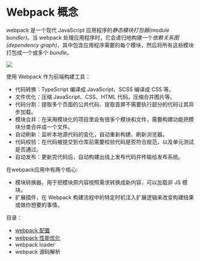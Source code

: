 # Webpack 概念

webpack 是一个现代 JavaScript 应用程序的*静态模块打包器(module bundler)*。当 webpack 处理应用程序时，它会递归地构建一个*依赖关系图(dependency graph)*，其中包含应用程序需要的每个模块，然后将所有这些模块打包成一个或多个 *bundle*。



![](http://file.wangsijie.top/share/webpack-controdition.png)



使用 Webpack 作为前端构建工具：

- 代码转换：TypeScript 编译成 JavaScript、SCSS 编译成 CSS 等。
- 文件优化：压缩 JavaScript、CSS、HTML 代码，压缩合并图片等。
- 代码分割：提取多个页面的公共代码、提取首屏不需要执行部分的代码让其异步加载。
- 模块合并：在采用模块化的项目里会有很多个模块和文件，需要构建功能把模块分类合并成一个文件。
- 自动刷新：监听本地源代码的变化，自动重新构建、刷新浏览器。
- 代码校验：在代码被提交到仓库前需要校验代码是否符合规范，以及单元测试是否通过。
- 自动发布：更新完代码后，自动构建出线上发布代码并传输给发布系统。



在webpack应用中有两个核心:

- 模块转换器，用于把模块原内容按照需求转换成新内容，可以加载非 JS 模块。
- 扩展插件，在 Webpack 构建流程中的特定时机注入扩展逻辑来改变构建结果或做你想要的事情。



目录：

- [webpack 配置](./config.md)
- [webpack 性能优化](./optimization.md)
- webpack loader
- webpack 源码解析